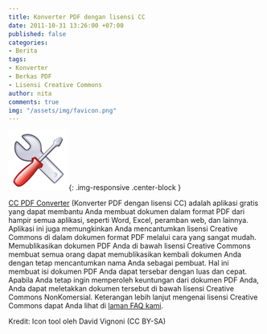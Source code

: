 ```yaml
---
title: Konverter PDF dengan lisensi CC
date: 2011-10-31 13:26:00 +07:00
published: false
categories:
- Berita
tags:
- Konverter
- Berkas PDF
- Lisensi Creative Commons
author: nita
comments: true
img: "/assets/img/favicon.png"
---
```


![Icon_tools.png](/uploads/Icon_tools.png){: .img-responsive .center-block }

[CC PDF Converter](http://www.cogniview.com/cc-pdf-converter.php) (Konverter PDF dengan lisensi CC) adalah aplikasi gratis yang dapat membantu Anda membuat dokumen dalam format PDF dari hampir semua aplikasi, seperti Word, Excel, peramban web, dan lainnya. Aplikasi ini juga memungkinkan Anda mencantumkan lisensi Creative Commons di dalam dokumen format PDF melalui cara yang sangat mudah. Memublikasikan dokumen PDF Anda di bawah lisensi Creative Commons membuat semua orang dapat memublikasikan kembali dokumen Anda dengan tetap mencantumkan nama Anda sebagai pembuat. Hal ini membuat isi dokumen PDF Anda dapat tersebar dengan luas dan cepat. Apabila Anda tetap ingin memperoleh keuntungan dari dokumen PDF Anda, Anda dapat meletakkan dokumen tersebut di bawah lisensi Creative Commons NonKomersial. Keterangan lebih lanjut mengenai lisensi Creative Commons dapat Anda lihat di [laman FAQ kami](http://creativecommons.or.id/faq/).

Kredit: Icon tool oleh David Vignoni (CC BY-SA)

